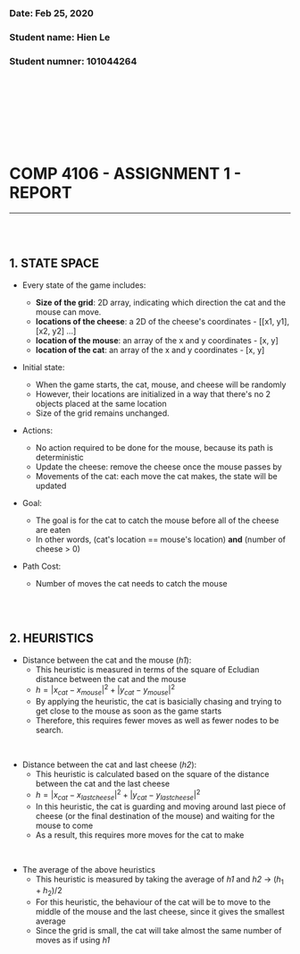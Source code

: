 
<br/>
<br/>
<br/>

### Date: Feb 25, 2020
### Student name: Hien Le
### Student numner: 101044264

<br/>
<br/>
<br/>
<br/>
<br/>
<br/>
<br/>

# COMP 4106 - ASSIGNMENT 1 - REPORT 
---
<br/>
<br/>

## 1. STATE SPACE 
  - Every state of the game includes:
    - __Size of the grid__: 2D array, indicating which direction the cat and the mouse can move.
    - __locations of the cheese__: a 2D of the cheese's coordinates - [[x1, y1], [x2, y2] ...]
    - __location of the mouse__: an array of the x and y coordinates - [x, y]
    - __location of the cat__: an array of the x and y coordinates - [x, y]

  - Initial state:
    - When the game starts, the cat, mouse, and cheese will be randomly 
    - However, their locations are initialized in a way that there's no 2 objects placed at the same location
    - Size of the grid remains unchanged.

  - Actions:
    - No action required to be done for the mouse, because its path is deterministic
    - Update the cheese: remove the cheese once the mouse passes by
    - Movements of the cat: each move the cat makes, the state will be updated

  - Goal:
    - The goal is for the cat to catch the mouse before all of the cheese are eaten
    - In other words, (cat's location == mouse's location) __and__ (number of cheese > 0)

  - Path Cost:
    - Number of moves the cat needs to catch the mouse

<br/>
<br/>

## 2. HEURISTICS

  - Distance between the cat and the mouse (_h1_):
    - This heuristic is measured in terms of the square of Ecludian distance between the cat and the mouse
    - $h = |x_{cat} - x_{mouse}|^2 + |y_{cat} - y_{mouse}|^2$
    - By applying the heuristic, the cat is basicially chasing and trying to get close to the mouse as soon as the game starts    
    - Therefore, this requires fewer moves as well as fewer nodes to be search.


<br/>

  - Distance between the cat and last cheese (_h2_):
    - This heuristic is calculated based on the square of the distance between the cat and the last cheese
    - $h = |x_{cat} - x_{last cheese}|^2 + |y_{cat} - y_{last cheese}|^2$
    - In this heuristic, the cat is guarding and moving around last piece of cheese (or the final destination of the mouse) and waiting for the mouse to come
    - As a result, this requires more moves for the cat to make

<br/>

  - The average of the above heuristics 
    - This heuristic is measured by taking the average of _h1_ and _h2_ -> $(h_1 + h_2) / 2$
    - For this heuristic, the behaviour of the cat will be to move to the middle of the mouse and the last cheese, since it gives the smallest average
    - Since the grid is small, the cat will take almost the same number of moves as if using _h1_



